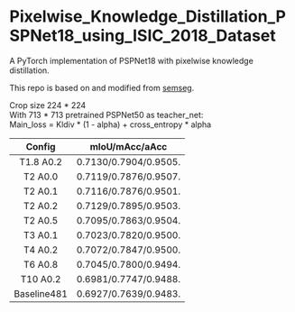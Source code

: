 # Pixelwise_Knowledge_Distillation_PSPNet18_using_ISIC_2018_Dataset

A PyTorch implementation of PSPNet18 with pixelwise knowledge distillation.

This repo is based on and modified from [semseg](https://github.com/hszhao/semseg).

Crop size 224 * 224  
With 713 * 713 pretrained PSPNet50 as teacher_net:  
Main_loss = Kldiv * (1 - alpha) + cross_entropy * alpha   

   |  Config   |    mIoU/mAcc/aAcc     |
   | :-------: | :-------------------: |
   | T1.8 A0.2 | 0.7130/0.7904/0.9505. |
   |  T2 A0.0  | 0.7119/0.7876/0.9507. |
   |  T2 A0.1  | 0.7116/0.7876/0.9501. |
   |  T2 A0.2  | 0.7129/0.7895/0.9503. |
   |  T2 A0.5  | 0.7095/0.7863/0.9504. |
   |  T3 A0.1  | 0.7023/0.7820/0.9500. |
   |  T4 A0.2  | 0.7072/0.7847/0.9500. |
   |  T6 A0.8  | 0.7045/0.7800/0.9494. |
   |  T10 A0.2 | 0.6981/0.7747/0.9488. |
   |Baseline481| 0.6927/0.7639/0.9483. |
